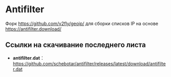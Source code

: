 # Antifilter

Форк <https://github.com/v2fly/geoip/> для сборки списков IP на основе <https://antifilter.download/>

## Ссылки на скачивание последнего листа

- **antifilter.dat**：<https://github.com/schebotar/antifilter/releases/latest/download/antifilter.dat>